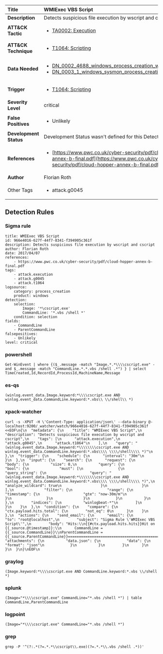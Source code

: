 | Title                    | WMIExec VBS Script       |
|:-------------------------|:------------------|
| **Description**          | Detects suspicious file execution by wscript and cscript |
| **ATT&amp;CK Tactic**    |  <ul><li>[TA0002: Execution](https://attack.mitre.org/tactics/TA0002)</li></ul>  |
| **ATT&amp;CK Technique** | <ul><li>[T1064: Scripting](https://attack.mitre.org/techniques/T1064)</li></ul>  |
| **Data Needed**          | <ul><li>[DN_0002_4688_windows_process_creation_with_commandline](../Data_Needed/DN_0002_4688_windows_process_creation_with_commandline.md)</li><li>[DN_0003_1_windows_sysmon_process_creation](../Data_Needed/DN_0003_1_windows_sysmon_process_creation.md)</li></ul>  |
| **Trigger**              | <ul><li>[T1064: Scripting](../Triggers/T1064.md)</li></ul>  |
| **Severity Level**       | critical |
| **False Positives**      | <ul><li>Unlikely</li></ul>  |
| **Development Status**   |  Development Status wasn't defined for this Detection Rule yet  |
| **References**           | <ul><li>[https://www.pwc.co.uk/cyber-security/pdf/cloud-hopper-annex-b-final.pdf](https://www.pwc.co.uk/cyber-security/pdf/cloud-hopper-annex-b-final.pdf)</li></ul>  |
| **Author**               | Florian Roth |
| Other Tags           | <ul><li>attack.g0045</li></ul> | 

## Detection Rules

### Sigma rule

```
title: WMIExec VBS Script
id: 966e4016-627f-44f7-8341-f394905c361f
description: Detects suspicious file execution by wscript and cscript
author: Florian Roth
date: 2017/04/07
references:
    - https://www.pwc.co.uk/cyber-security/pdf/cloud-hopper-annex-b-final.pdf
tags:
    - attack.execution
    - attack.g0045
    - attack.t1064
logsource:
    category: process_creation
    product: windows
detection:
    selection:
        Image: '*\cscript.exe'
        CommandLine: '*.vbs /shell *'
    condition: selection
fields:
    - CommandLine
    - ParentCommandLine
falsepositives:
    - Unlikely
level: critical

```





### powershell
    
```
Get-WinEvent | where {($_.message -match "Image.*.*\\\\cscript.exe" -and $_.message -match "CommandLine.*.*.vbs /shell .*") } | select TimeCreated,Id,RecordId,ProcessId,MachineName,Message
```


### es-qs
    
```
(winlog.event_data.Image.keyword:*\\\\cscript.exe AND winlog.event_data.CommandLine.keyword:*.vbs\\ \\/shell\\ *)
```


### xpack-watcher
    
```
curl -s -XPUT -H \'Content-Type: application/json\' --data-binary @- localhost:9200/_watcher/watch/966e4016-627f-44f7-8341-f394905c361f <<EOF\n{\n  "metadata": {\n    "title": "WMIExec VBS Script",\n    "description": "Detects suspicious file execution by wscript and cscript",\n    "tags": [\n      "attack.execution",\n      "attack.g0045",\n      "attack.t1064"\n    ],\n    "query": "(winlog.event_data.Image.keyword:*\\\\\\\\cscript.exe AND winlog.event_data.CommandLine.keyword:*.vbs\\\\ \\\\/shell\\\\ *)"\n  },\n  "trigger": {\n    "schedule": {\n      "interval": "30m"\n    }\n  },\n  "input": {\n    "search": {\n      "request": {\n        "body": {\n          "size": 0,\n          "query": {\n            "bool": {\n              "must": [\n                {\n                  "query_string": {\n                    "query": "(winlog.event_data.Image.keyword:*\\\\\\\\cscript.exe AND winlog.event_data.CommandLine.keyword:*.vbs\\\\ \\\\/shell\\\\ *)",\n                    "analyze_wildcard": true\n                  }\n                }\n              ],\n              "filter": {\n                "range": {\n                  "timestamp": {\n                    "gte": "now-30m/m"\n                  }\n                }\n              }\n            }\n          }\n        },\n        "indices": [\n          "winlogbeat-*"\n        ]\n      }\n    }\n  },\n  "condition": {\n    "compare": {\n      "ctx.payload.hits.total": {\n        "not_eq": 0\n      }\n    }\n  },\n  "actions": {\n    "send_email": {\n      "email": {\n        "to": "root@localhost",\n        "subject": "Sigma Rule \'WMIExec VBS Script\'",\n        "body": "Hits:\\n{{#ctx.payload.hits.hits}}Hit on {{_source.@timestamp}}:\\n      CommandLine = {{_source.CommandLine}}\\nParentCommandLine = {{_source.ParentCommandLine}}================================================================================\\n{{/ctx.payload.hits.hits}}",\n        "attachments": {\n          "data.json": {\n            "data": {\n              "format": "json"\n            }\n          }\n        }\n      }\n    }\n  }\n}\nEOF\n
```


### graylog
    
```
(Image.keyword:*\\\\cscript.exe AND CommandLine.keyword:*.vbs \\/shell *)
```


### splunk
    
```
(Image="*\\\\cscript.exe" CommandLine="*.vbs /shell *") | table CommandLine,ParentCommandLine
```


### logpoint
    
```
(Image="*\\\\cscript.exe" CommandLine="*.vbs /shell *")
```


### grep
    
```
grep -P '^(?:.*(?=.*.*\\cscript\\.exe)(?=.*.*\\.vbs /shell .*))'
```



